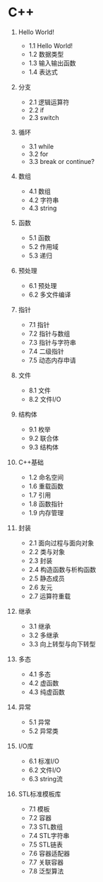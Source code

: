 # C++

1. Hello World!
    - 1.1 Hello World!
    - 1.2 数据类型
    - 1.3 输入输出函数
    - 1.4 表达式
2. 分支
    - 2.1 逻辑运算符
    - 2.2 if
    - 2.3 switch
3. 循环
    - 3.1 while
    - 3.2 for
    - 3.3 break or continue?
4. 数组
    - 4.1 数组
    - 4.2 字符串
    - 4.3 string
5. 函数
    - 5.1 函数
    - 5.2 作用域
    - 5.3 递归
6. 预处理
    - 6.1 预处理
    - 6.2 多文件编译
7. 指针
    - 7.1 指针
    - 7.2 指针与数组
    - 7.3 指针与字符串
    - 7.4 二级指针
    - 7.5 动态内存申请
8. 文件
    - 8.1 文件
    - 8.2 文件I/O
9. 结构体
    - 9.1 枚举
    - 9.2 联合体
    - 9.3 结构体

    
1. C++基础
    - 1.2 命名空间
    - 1.6 重载函数
    - 1.7 引用
    - 1.8 函数指针
    - 1.9 内存管理
2. 封装
    - 2.1 面向过程与面向对象
    - 2.2 类与对象
    - 2.3 封装
    - 2.4 构造函数与析构函数
    - 2.5 静态成员
    - 2.6 友元
    - 2.7 运算符重载
3. 继承
    - 3.1 继承
    - 3.2 多继承
    - 3.3 向上转型与向下转型
4. 多态
    - 4.1 多态
    - 4.2 虚函数
    - 4.3 纯虚函数
5. 异常
    - 5.1 异常
    - 5.2 异常类
6. I/O库
    - 6.1 标准I/O
    - 6.2 文件I/O
    - 6.3 string流
7. STL标准模板库
    - 7.1 模板
    - 7.2 容器
    - 7.3 STL数组
    - 7.4 STL字符串
    - 7.5 STL链表
    - 7.6 容器适配器
    - 7.7 关联容器
    - 7.8 泛型算法